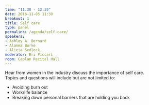 ```yaml
---
time: "11:30 - 12:30"
date: 2016-11-05 11:30
breakout: 1
title: Self care
type: panel
permalink: /agenda/self-care/
speakers:
- Ashley A. Bernard
- Alanna Burke
- Alicia Sedlock
moderator: Bri Piccari
room: Caplan Recital Hall
---
```


Hear from women in the industry discuss the importance of self care. Topics and questions will include but are not limited to:

* Avoiding burn out
* Work/life balance
* Breaking down personal barriers that are holding you back